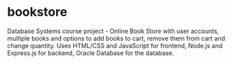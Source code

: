 # bookstore
Database Systems course project - Online Book Store with user accounts, multiple books and options to add books to cart, remove them from cart and change quantity. Uses HTML/CSS and JavaScript for frontend, Node.js and Express.js for backend, Oracle Database for the database.
